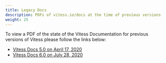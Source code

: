 ```yaml
---
title: Legacy Docs
description: PDFs of vitess.io/docs at the time of previous versions
weight: 25
---
```


To view a PDF of the state of the Vitess Documentation for previous versions of Vitess please follow the links below:

- [Vitess Docs 5.0 on April 17, 2020](https://drive.google.com/file/d/1gK6ELHFxr5X9Rieg64XJ7iFcnOuUlwb-/view?usp=sharing)
- [Vitess Docs 6.0 on July 28, 2020](https://drive.google.com/file/d/11r7trOcjjKnxcPJWa8Ae7lkti_Ny0HqV/view?usp=sharing)